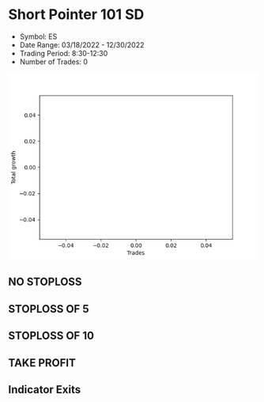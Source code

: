 # Short Pointer 101 SD 
- Symbol: ES
- Date Range: 03/18/2022 - 12/30/2022
- Trading Period: 8:30-12:30
- Number of Trades: 0

![Plot](ShortPointer101SDES.png)
## NO STOPLOSS














## STOPLOSS OF 5














## STOPLOSS OF 10














## TAKE PROFIT











## Indicator Exits


